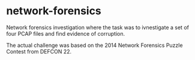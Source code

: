 # network-forensics
Network forensics investigation where the task was to ivnestigate a set of four PCAP files and find evidence of corruption.

The actual challenge was based on the 2014 Network Forensics Puzzle Contest from DEFCON 22.
